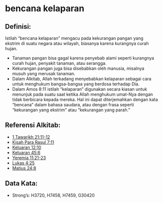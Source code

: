 # bencana kelaparan

## Definisi:

Istilah “bencana kelaparan” mengacu pada kekurangan pangan yang ekstrim di suatu negara atau wilayah, biasanya karena kurangnya curah hujan.

* Tanaman pangan bisa gagal karena penyebab alami seperti kurangnya curah hujan, penyakit tanaman, atau serangga.
* Kekurangan pangan juga bisa disebabkan oleh manusia, misalnya musuh yang merusak tanaman.
* Dalam Alkitab, Allah terkadang menyebabkan kelaparan sebagai cara untuk menghukum bangsa-bangsa yang berdosa terhadap Dia.
* Dalam Amos 8:11 istilah “kelaparan” digunakan secara kiasan untuk menunjuk pada suatu saat ketika Allah menghukum umat-Nya dengan tidak berbicara kepada mereka. Hal ini dapat diterjemahkan dengan kata “bencana” dalam bahasa saudara, atau dengan frasa seperti “kekurangan yang ekstrim” atau “kekurangan yang parah.”

## Referensi Alkitab:

* [1 Tawarikh 21:11-12](rc://en/tn/help/1ch/21/11)
* [Kisah Para Rasul 7:11](rc://en/tn/help/act/07/11)
* [Keluaran 12:10](rc://en/tn/help/gen/12/10)
* [Keluaran 45:6](rc://en/tn/help/gen/45/06)
* [Yeremia 11:21-23](rc://en/tn/help/jer/11/21)
* [Lukas 4:25](rc://en/tn/help/luk/04/25)
* [Matius 24:8](rc://en/tn/help/mat/24/08)

## Data Kata:

* Strong’s: H3720, H7458, H7459, G30420
